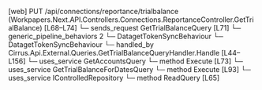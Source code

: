 [web] PUT /api/connections/reportance/trialbalance  (Workpapers.Next.API.Controllers.Connections.ReportanceController.GetTrialBalance)  [L68–L74]
  └─ sends_request GetTrialBalanceQuery [L71]
    └─ generic_pipeline_behaviors 2
      └─ DatagetTokenSyncBehaviour
      └─ DatagetTokenSyncBehaviour
    └─ handled_by Cirrus.Api.External.Queries.GetTrialBalanceQueryHandler.Handle [L44–L156]
      └─ uses_service GetAccountsQuery
        └─ method Execute [L73]
      └─ uses_service GetTrialBalanceForDatesQuery
        └─ method Execute [L93]
      └─ uses_service IControlledRepository<Dataset>
        └─ method ReadQuery [L65]

